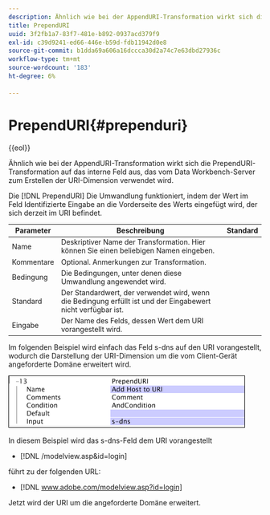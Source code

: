 ```yaml
---
description: Ähnlich wie bei der AppendURI-Transformation wirkt sich die PrependURI-Transformation auf das interne Feld aus, das vom Data Workbench-Server zum Erstellen der URI-Dimension verwendet wird.
title: PrependURI
uuid: 3f2fb1a7-83f7-481e-b892-0937acd379f9
exl-id: c39d9241-ed66-446e-b59d-fdb11942d0e8
source-git-commit: b1dda69a606a16dccca30d2a74c7e63dbd27936c
workflow-type: tm+mt
source-wordcount: '183'
ht-degree: 6%

---
```


# PrependURI{#prependuri}

{{eol}}

Ähnlich wie bei der AppendURI-Transformation wirkt sich die PrependURI-Transformation auf das interne Feld aus, das vom Data Workbench-Server zum Erstellen der URI-Dimension verwendet wird.

Die [!DNL PrependURI] Die Umwandlung funktioniert, indem der Wert im Feld Identifizierte Eingabe an die Vorderseite des Werts eingefügt wird, der sich derzeit im URI befindet.

| Parameter | Beschreibung | Standard |
|---|---|---|
| Name | Deskriptiver Name der Transformation. Hier können Sie einen beliebigen Namen eingeben. |  |
| Kommentare | Optional. Anmerkungen zur Transformation. |  |
| Bedingung | Die Bedingungen, unter denen diese Umwandlung angewendet wird. |  |
| Standard | Der Standardwert, der verwendet wird, wenn die Bedingung erfüllt ist und der Eingabewert nicht verfügbar ist. |  |
| Eingabe | Der Name des Felds, dessen Wert dem URI vorangestellt wird. |  |

Im folgenden Beispiel wird einfach das Feld s-dns auf den URI vorangestellt, wodurch die Darstellung der URI-Dimension um die vom Client-Gerät angeforderte Domäne erweitert wird.

![](assets/cfg_TransformationType_PrependURI.png)

In diesem Beispiel wird das s-dns-Feld dem URI vorangestellt

* [!DNL /modelview.asp&id=login]

führt zu der folgenden URL:

* [!DNL www.adobe.com/modelview.asp?id=login]

Jetzt wird der URI um die angeforderte Domäne erweitert.
